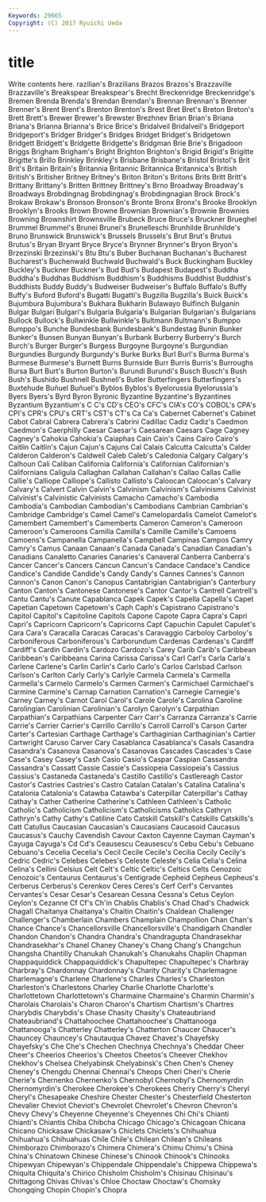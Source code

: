 ```yaml
---
Keywords: 29665 
Copyright: (C) 2017 Ryuichi Ueda
---
```


# title

Write contents here.
razilian's Brazilians Brazos Brazos's Brazzaville Brazzaville's Breakspear Breakspear's Brecht Breckenridge
Breckenridge's Bremen Brenda Brenda's Brendan Brendan's Brennan Brennan's Brenner Brenner's
Brent Brent's Brenton Brenton's Brest Bret Bret's Breton Breton's Brett
Brett's Brewer Brewer's Brewster Brezhnev Brian Brian's Briana Briana's Brianna
Brianna's Brice Brice's Bridalveil Bridalveil's Bridgeport Bridgeport's Bridger Bridger's Bridges
Bridget Bridget's Bridgetown Bridgett Bridgett's Bridgette Bridgette's Bridgman Brie Brie's
Brigadoon Briggs Brigham Brigham's Bright Brighton Brighton's Brigid Brigid's Brigitte
Brigitte's Brillo Brinkley Brinkley's Brisbane Brisbane's Bristol Bristol's Brit Brit's
Britain Britain's Britannia Britannic Britannica Britannica's British British's Britisher Britney
Britney's Briton Briton's Britons Brits Britt Britt's Brittany Brittany's Britten
Brittney Brittney's Brno Broadway Broadway's Broadways Brobdingnag Brobdingnag's Brobdingnagian Brock
Brock's Brokaw Brokaw's Bronson Bronson's Bronte Bronx Bronx's Brooke Brooklyn
Brooklyn's Brooks Brown Browne Brownian Brownian's Brownie Brownies Browning Brownshirt
Brownsville Brubeck Bruce Bruce's Bruckner Brueghel Brummel Brummel's Brunei Brunei's
Brunelleschi Brunhilde Brunhilde's Bruno Brunswick Brunswick's Brussels Brussels's Brut Brut's
Brutus Brutus's Bryan Bryant Bryce Bryce's Brynner Brynner's Bryon Bryon's
Brzezinski Brzezinski's Btu Btu's Buber Buchanan Buchanan's Bucharest Bucharest's Buchenwald
Buchwald Buchwald's Buck Buckingham Buckley Buckley's Buckner Buckner's Bud Bud's
Budapest Budapest's Buddha Buddha's Buddhas Buddhism Buddhism's Buddhisms Buddhist Buddhist's
Buddhists Buddy Buddy's Budweiser Budweiser's Buffalo Buffalo's Buffy Buffy's Buford
Buford's Bugatti Bugatti's Bugzilla Bugzilla's Buick Buick's Bujumbura Bujumbura's Bukhara
Bukharin Bulawayo Bulfinch Bulganin Bulgar Bulgari Bulgari's Bulgaria Bulgaria's Bulgarian
Bulgarian's Bulgarians Bullock Bullock's Bullwinkle Bullwinkle's Bultmann Bultmann's Bumppo Bumppo's
Bunche Bundesbank Bundesbank's Bundestag Bunin Bunker Bunker's Bunsen Bunyan Bunyan's
Burbank Burberry Burberry's Burch Burch's Burger Burger's Burgess Burgoyne Burgoyne's
Burgundian Burgundies Burgundy Burgundy's Burke Burks Burl Burl's Burma Burma's
Burmese Burmese's Burnett Burns Burnside Burr Burris Burris's Burroughs Bursa
Burt Burt's Burton Burton's Burundi Burundi's Busch Busch's Bush Bush's
Bushido Bushnell Bushnell's Butler Butterfingers Butterfingers's Buxtehude Buñuel Buñuel's Byblos
Byblos's Byelorussia Byelorussia's Byers Byers's Byrd Byron Byronic Byzantine Byzantine's
Byzantines Byzantium Byzantium's C C's CD's CEO's CFC's CIA's CO's
COBOL's CPA's CPI's CPR's CPU's CRT's CST's CT's Ca Ca's
Cabernet Cabernet's Cabinet Cabot Cabral Cabrera Cabrera's Cabrini Cadillac Cadiz
Cadiz's Caedmon Caedmon's Caerphilly Caesar Caesar's Caesarean Caesars Cage Cagney
Cagney's Cahokia Cahokia's Caiaphas Cain Cain's Cains Cairo Cairo's Caitlin
Caitlin's Cajun Cajun's Cajuns Cal Calais Calcutta Calcutta's Calder Calderon
Calderon's Caldwell Caleb Caleb's Caledonia Calgary Calgary's Calhoun Cali Caliban
California California's Californian Californian's Californians Caligula Callaghan Callahan Callahan's Callao
Callas Callie Callie's Calliope Calliope's Callisto Callisto's Caloocan Caloocan's Calvary
Calvary's Calvert Calvin Calvin's Calvinism Calvinism's Calvinisms Calvinist Calvinist's Calvinistic
Calvinists Camacho Camacho's Cambodia Cambodia's Cambodian Cambodian's Cambodians Cambrian Cambrian's
Cambridge Cambridge's Camel Camel's Camelopardalis Camelot Camelot's Camembert Camembert's Camemberts
Cameron Cameron's Cameroon Cameroon's Cameroons Camilla Camilla's Camille Camille's Camoens
Camoens's Campanella Campanella's Campbell Campinas Campos Camry Camry's Camus Canaan
Canaan's Canada Canada's Canadian Canadian's Canadians Canaletto Canaries Canaries's Canaveral
Canberra Canberra's Cancer Cancer's Cancers Cancun Cancun's Candace Candace's Candice
Candice's Candide Candide's Candy Candy's Cannes Cannes's Cannon Cannon's Canon
Canon's Canopus Cantabrigian Cantabrigian's Canterbury Canton Canton's Cantonese Cantonese's Cantor
Cantor's Cantrell Cantrell's Cantu Cantu's Canute Capablanca Capek Capek's Capella
Capella's Capet Capetian Capetown Capetown's Caph Caph's Capistrano Capistrano's Capitol
Capitol's Capitoline Capitols Capone Capote Capra Capra's Capri Capri's Capricorn
Capricorn's Capricorns Capt Capuchin Capulet Capulet's Cara Cara's Caracalla Caracas
Caracas's Caravaggio Carboloy Carboloy's Carboniferous Carboniferous's Carborundum Cardenas Cardenas's Cardiff
Cardiff's Cardin Cardin's Cardozo Cardozo's Carey Carib Carib's Caribbean Caribbean's
Caribbeans Carina Carissa Carissa's Carl Carl's Carla Carla's Carlene Carlene's
Carlin Carlin's Carlo Carlo's Carlos Carlsbad Carlson Carlson's Carlton Carly
Carly's Carlyle Carmela Carmela's Carmella Carmella's Carmelo Carmelo's Carmen Carmen's
Carmichael Carmichael's Carmine Carmine's Carnap Carnation Carnation's Carnegie Carnegie's Carney
Carney's Carnot Carol Carol's Carole Carole's Carolina Caroline Carolingian Carolinian
Carolinian's Carolyn Carolyn's Carpathian Carpathian's Carpathians Carpenter Carr Carr's Carranza
Carranza's Carrie Carrie's Carrier Carrier's Carrillo Carrillo's Carroll Carroll's Carson
Carter Carter's Cartesian Carthage Carthage's Carthaginian Carthaginian's Cartier Cartwright Caruso
Carver Cary Casablanca Casablanca's Casals Casandra Casandra's Casanova Casanova's Casanovas
Cascades Cascades's Case Case's Casey Casey's Cash Casio Casio's Caspar
Caspian Cassandra Cassandra's Cassatt Cassie Cassie's Cassiopeia Cassiopeia's Cassius Cassius's
Castaneda Castaneda's Castillo Castillo's Castlereagh Castor Castor's Castries Castries's Castro
Catalan Catalan's Catalina Catalina's Catalonia Catalonia's Catawba Catawba's Caterpillar Caterpillar's
Cathay Cathay's Cather Catherine Catherine's Cathleen Cathleen's Catholic Catholic's Catholicism
Catholicism's Catholicisms Catholics Cathryn Cathryn's Cathy Cathy's Catiline Cato Catskill
Catskill's Catskills Catskills's Catt Catullus Caucasian Caucasian's Caucasians Caucasoid Caucasus
Caucasus's Cauchy Cavendish Cavour Caxton Cayenne Cayman Cayman's Cayuga Cayuga's
Cd Cd's Ceausescu Ceausescu's Cebu Cebu's Cebuano Cebuano's Cecelia Cecelia's
Cecil Cecile Cecile's Cecilia Cecily Cecily's Cedric Cedric's Celebes Celebes's
Celeste Celeste's Celia Celia's Celina Celina's Cellini Celsius Celt Celt's
Celtic Celtic's Celtics Celts Cenozoic Cenozoic's Centaurus Centaurus's Centigrade Cepheid
Cepheus Cepheus's Cerberus Cerberus's Cerenkov Ceres Ceres's Cerf Cerf's Cervantes
Cervantes's Cesar Cesar's Cesarean Cessna Cessna's Cetus Ceylon Ceylon's Cezanne
Cf Cf's Ch'in Chablis Chablis's Chad Chad's Chadwick Chagall Chaitanya
Chaitanya's Chaitin Chaitin's Chaldean Challenger Challenger's Chamberlain Chambers Champlain Champollion
Chan Chan's Chance Chance's Chancellorsville Chancellorsville's Chandigarh Chandler Chandon Chandon's
Chandra Chandra's Chandragupta Chandrasekhar Chandrasekhar's Chanel Chaney Chaney's Chang Chang's
Changchun Changsha Chantilly Chanukah Chanukah's Chanukahs Chaplin Chapman Chappaquiddick Chappaquiddick's
Chapultepec Chapultepec's Charbray Charbray's Chardonnay Chardonnay's Charity Charity's Charlemagne Charlemagne's
Charlene Charlene's Charles Charles's Charleston Charleston's Charlestons Charley Charlie Charlotte
Charlotte's Charlottetown Charlottetown's Charmaine Charmaine's Charmin Charmin's Charolais Charolais's Charon
Charon's Chartism Chartism's Chartres Charybdis Charybdis's Chase Chasity Chasity's Chateaubriand
Chateaubriand's Chattahoochee Chattahoochee's Chattanooga Chattanooga's Chatterley Chatterley's Chatterton Chaucer Chaucer's
Chauncey Chauncey's Chautauqua Chavez Chavez's Chayefsky Chayefsky's Che Che's Chechen
Chechnya Chechnya's Cheddar Cheer Cheer's Cheerios Cheerios's Cheetos Cheetos's Cheever
Chekhov Chekhov's Chelsea Chelyabinsk Chelyabinsk's Chen Chen's Cheney Cheney's Chengdu
Chennai Chennai's Cheops Cheri Cheri's Cherie Cherie's Chernenko Chernenko's Chernobyl
Chernobyl's Chernomyrdin Chernomyrdin's Cherokee Cherokee's Cherokees Cherry Cherry's Cheryl Cheryl's
Chesapeake Cheshire Chester Chester's Chesterfield Chesterton Chevalier Cheviot Cheviot's Chevrolet
Chevrolet's Chevron Chevron's Chevy Chevy's Cheyenne Cheyenne's Cheyennes Chi Chi's
Chianti Chianti's Chiantis Chiba Chibcha Chicago Chicago's Chicagoan Chicana Chicano
Chickasaw Chickasaw's Chiclets Chiclets's Chihuahua Chihuahua's Chihuahuas Chile Chile's Chilean
Chilean's Chileans Chimborazo Chimborazo's Chimera Chimera's Chimu Chimu's China China's
Chinatown Chinese Chinese's Chinook Chinook's Chinooks Chipewyan Chipewyan's Chippendale Chippendale's
Chippewa Chippewa's Chiquita Chiquita's Chirico Chisholm Chisholm's Chisinau Chisinau's Chittagong
Chivas Chivas's Chloe Choctaw Choctaw's Chomsky Chongqing Chopin Chopin's Chopra
